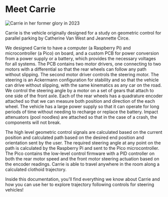 # Meet Carrie

<img src="images/carrie-cover.JPG"
     alt="Carrie in her former glory in 2023"
     style="max-height:300px;" />

Carrie is the vehicle originally designed for a study on geometric control for parallel parking by Catherine Van West and Jeannette Circe. 

We designed Carrie to have a computer (a Raspberry Pi) and microcontroller (a Pico) on board, and a custom PCB for power conversion from a power supply or a battery, which provides the necessary voltages for all systems. The PCB contains two motor drivers, one connecting to two motors with a differential so that the rear wheels can follow any path without slipping. The second motor driver controls the steering motor. The steering is an Ackermann configuration for stability and so that the vehicle can drive without slipping, with the same kinematics as any car on the road. We control the steering angle by a motor on a set of gears that attach to one side of the front axle. Each of the rear wheels has a quadrature encoder attached so that we can measure both position and direction of the each wheel. The vehicle has a large power supply so that it can operate for long periods of time without needing to recharge or replace the battery. Impact attenuators (pool noodles) are attached so that in the case of a crash, the components will not break. 

The high level geometric control signals are calculated based on the current position and calculated path based on the desired end position and orientation sent by the user. The required steering angle at any point on the path is calculated by the Raspberry Pi and sent to the Pico microcontroller. The Pico contains the low-level control firmware with a PID controller on both the rear motor speed and the front motor steering actuation based on the encoder readings. Carrie is able to travel anywhere in the room along a calculated clothoid trajectory.  

Inside this documentation, you'll find everything we know about Carrie and how you can use her to explore trajectory following controls for steering vehicles! 
